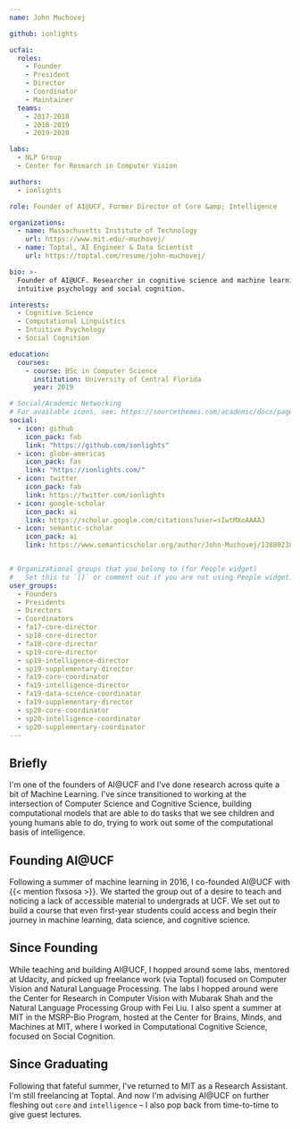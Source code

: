 ```yaml
---
name: John Muchovej

github: ionlights

ucfai:
  roles:
    - Founder
    - President
    - Director
    - Coordinator
    - Maintainer
  teams:
    - 2017-2018
    - 2018-2019
    - 2019-2020

labs:
  - NLP Group
  - Center for Research in Computer Vision

authors:
  - ionlights

role: Founder of AI@UCF, Former Director of Core &amp; Intelligence

organizations:
  - name: Massachusetts Institute of Technology
    url: https://www.mit.edu/~muchovej/
  - name: Toptal, AI Engineer & Data Scientist
    url: https://toptal.com/resume/john-muchovej/

bio: >-
  Founder of AI@UCF. Researcher in cognitive science and machine learning. Focusing on
  intuitive psychology and social cognition.

interests:
  - Cognitive Science
  - Computational Linguistics
  - Intuitive Psychology
  - Social Cognition

education:
  courses:
    - course: BSc in Computer Science
      institution: University of Central Florida
      year: 2019

# Social/Academic Networking
# For available icons, see: https://sourcethemes.com/academic/docs/page-builder/#icons
social:
  - icon: github
    icon_pack: fab
    link: "https://github.com/ionlights"
  - icon: globe-americas
    icon_pack: fas
    link: "https://ionlights.com/"
  - icon: twitter
    icon_pack: fab
    link: https://twitter.com/ionlights
  - icon: google-scholar
    icon_pack: ai
    link: https://scholar.google.com/citations?user=sIwtMXoAAAAJ
  - icon: semantic-scholar
    icon_pack: ai
    link: https://www.semanticscholar.org/author/John-Muchovej/1388023893


# Organizational groups that you belong to (for People widget)
#   Set this to `[]` or comment out if you are not using People widget.
user_groups:
  - Founders
  - Presidents
  - Directors
  - Coordinators
  - fa17-core-director
  - sp18-core-director
  - fa18-core-director
  - sp19-core-director
  - sp19-intelligence-director
  - sp19-supplementary-director
  - fa19-core-coordinator
  - fa19-intelligence-director
  - fa19-data-science-coordinator
  - fa19-supplementary-director
  - sp20-core-coordinator
  - sp20-intelligence-coordinator
  - sp20-supplementary-coordinator
---
```


## Briefly

I'm one of the founders of AI@UCF and I've done research across quite a bit of Machine
Learning. I've since transitioned to working at the intersection of Computer Science
and Cognitive Science, building computational models that are able to do tasks that we
see children and young humans able to do, trying to work out some of the computational
basis of intelligence.

## Founding AI@UCF

Following a summer of machine learning in 2016, I co-founded AI@UCF with
{{< mention flxsosa >}}. We started the group out of a desire to teach and noticing a
lack of accessible material to undergrads at UCF. We set out to build a course that even
first-year students could access and begin their journey in machine learning, data
science, and cognitive science.

## Since Founding

While teaching and building AI@UCF, I hopped around some labs, mentored at Udacity, and
picked up freelance work (via Toptal) focused on Computer Vision and Natural Language
Processing. The labs I hopped around were the Center for Research in Computer Vision
with Mubarak Shah and the Natural Language Processing Group with Fei Liu. I also spent a
summer at MIT in the MSRP-Bio Program, hosted at the Center for Brains, Minds, and
Machines at MIT, where I worked in Computational Cognitive Science, focused on Social
Cognition.

## Since Graduating

Following that fateful summer, I've returned to MIT as a Research Assistant. I'm still
freelancing at Toptal. And now I'm advising AI@UCF on further fleshing out `core` and
`intelligence` &ndash; I also pop back from time-to-time to give guest lectures.
